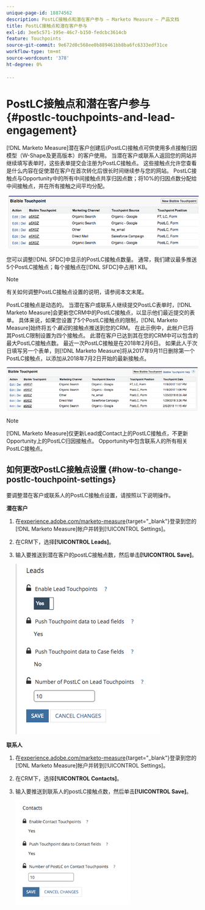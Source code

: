 ```yaml
---
unique-page-id: 18874562
description: PostLC接触点和潜在客户参与 — Marketo Measure — 产品文档
title: PostLC接触点和潜在客户参与
exl-id: 3ee5c571-195e-46c7-b150-fedcbc3614cb
feature: Touchpoints
source-git-commit: 9e672d0c568ee0b889461bb8ba6fc6333edf31ce
workflow-type: tm+mt
source-wordcount: '378'
ht-degree: 0%

---
```


# PostLC接触点和潜在客户参与 {#postlc-touchpoints-and-lead-engagement}

[!DNL Marketo Measure]潜在客户创建后(PostLC)接触点可供使用多点接触归因模型（W-Shape及更高版本）的客户使用。 当潜在客户或联系人返回您的网站并继续填写表单时，这些表单提交会注册为PostLC接触点。 这些接触点允许您查看是什么内容在促使潜在客户在首次转化后很长时间继续参与您的网站。 PostLC接触点与Opportunity中的所有中间接触点共享归因点数；将10%的归因点数分配给中间接触点，并在所有接触之间平均分配。

![](assets/1.png)

您可以调整[!DNL SFDC]中显示的PostLC接触点数量。 通常，我们建议最多推送5个PostLC接触点；每个接触点在[!DNL SFDC]中占用1 KB。

>[!NOTE]
>
>有关如何调整PostLC接触点设置的说明，请参阅本文末尾。

PostLC接触点是动态的。 当潜在客户或联系人继续提交PostLC表单时，[!DNL Marketo Measure]会更新您CRM中的PostLC接触点，以显示他们最近提交的表单。 具体来说，如果您设置了5个PostLC接触点的限制，[!DNL Marketo Measure]始终将五个&#x200B;_最近_&#x200B;的接触点推送到您的CRM。  在此示例中，此帐户已将其PostLC限制设置为四个接触点。 此潜在客户已达到其在您的CRM中可以包含的最大PostLC接触点数。 最近一次PostLC接触是在2018年2月6日。 如果此人于次日填写另一个表单，则[!DNL Marketo Measure]将从2017年9月11日删除第一个PostLC接触点，以添加从2018年7月2日开始的最新接触点。

![](assets/2.png)

>[!NOTE]
>
>[!DNL Marketo Measure]仅更新Lead或Contact上的PostLC接触点，不更新Opportunity上的PostLC归因接触点。 Opportunity中包含联系人的所有相关PostLC接触点。

## 如何更改PostLC接触点设置 {#how-to-change-postlc-touchpoint-settings}

要调整潜在客户或联系人的PostLC接触点设置，请按照以下说明操作。

**潜在客户**

1. 在[experience.adobe.com/marketo-measure](https://experience.adobe.com/marketo-measure){target="_blank"}登录到您的[!DNL Marketo Measure]帐户并转到[!UICONTROL Settings]。

1. 在CRM下，选择&#x200B;**[!UICONTROL Leads]**。

1. 输入要推送到潜在客户的postLC接触点数，然后单击&#x200B;**[!UICONTROL Save]**。

   ![](assets/3.png)

**联系人**

1. 在[experience.adobe.com/marketo-measure](https://experience.adobe.com/marketo-measure){target="_blank"}登录到您的[!DNL Marketo Measure]帐户并转到[!UICONTROL Settings]。

1. 在CRM下，选择&#x200B;**[!UICONTROL Contacts]**。

1. 输入要推送到联系人的postLC接触点数，然后单击&#x200B;**[!UICONTROL Save]**。

   ![](assets/4.png)
